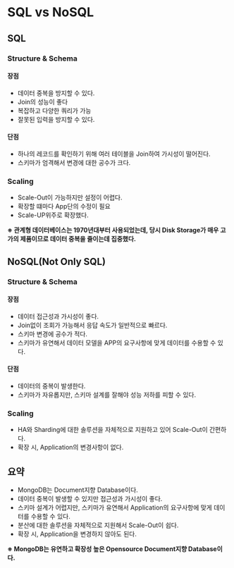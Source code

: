 # SQL vs NoSQL

## SQL

### Structure & Schema

#### 장점

- 데이터 중복을 방지할 수 있다.
- Join의 성능이 좋다
- 복잡하고 다양한 쿼리가 가능
- 잘못된 입력을 방지할 수 있다.

#### 단점

- 하나의 레코드를 확인하기 위해 여러 테이블을 Join하여 가시성이 떨어진다.
- 스키마가 엄격해서 변경에 대한 공수가 크다.


### Scaling

- Scale-Out이 가능하지만 설정이 어렵다.
- 확장할 떄마다 App단의 수정이 필요
- Scale-UP위주로 확장했다.

**※ 관계형 데이터베이스는 1970년대부터 사용되었는데, 당시 Disk Storage가 매우 고가의 제품이므로 데이터 중복을 줄이는데 집중했다.**

## NoSQL(Not Only SQL)

### Structure & Schema

#### 장점
- 데이터 접근성과 가시성이 좋다.
- Join없이 조회가 가능해서 응답 속도가 일반적으로 빠르다.
- 스키마 변경에 공수가 적다.
- 스키마가 유연해서 데이터 모델을 APP의 요구사항에 맞게 데이터를 수용할 수 있다.

#### 단점
- 데이터의 중복이 발생한다.
- 스키마가 자유롭지만, 스키마 설계를 잘해야 성능 저하를 피할 수 있다.

### Scaling

- HA와 Sharding에 대한 솔루션을 자체적으로 지원하고 있어 Scale-Out이 간편하다.
- 확장 시, Application의 변경사항이 없다.

## 요약
- MongoDB는 Document지향 Database이다.
- 데이터 중복이 발생할 수 있지만 접근성과 가시성이 좋다.
- 스키마 설계가 어렵지만, 스키마가 유연해서 Application의 요구사항에 맞게 데이터를 수용할 수 있다.
- 분산에 대한 솔루션을 자체적으로 지원해서 Scale-Out이 쉽다.
- 확장 시, Application을 변경하지 않아도 된다.

**※ MongoDB는 유연하고 확장성 높은 Opensource Document지향 Database이다.**
